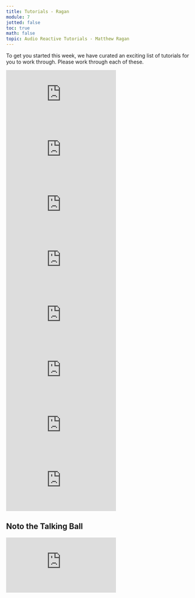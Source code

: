 ```yaml
---
title: Tutorials - Ragan
module: 7
jotted: false
toc: true
math: false
topic: Audio Reactive Tutorials - Matthew Ragan
---
```


To get you started this week, we have curated an exciting list of tutorials for you to work through. Please work through each of these.

<div class="embed-responsive embed-responsive-16by9"><iframe class="embed-responsive-item" src="https://www.youtube.com/embed/Z7be2ROpdAc" frameborder="0" allow="accelerometer; autoplay; encrypted-media; gyroscope; picture-in-picture" allowfullscreen></iframe></div>

<div class="embed-responsive embed-responsive-16by9"><iframe class="embed-responsive-item" src="https://www.youtube.com/embed/Rf9XkF8uT7Y" frameborder="0" allow="accelerometer; autoplay; encrypted-media; gyroscope; picture-in-picture" allowfullscreen></iframe></div>

<div class="embed-responsive embed-responsive-16by9"><iframe class="embed-responsive-item" src="https://www.youtube.com/embed/cpZZZqXZC3w" frameborder="0" allow="accelerometer; autoplay; encrypted-media; gyroscope; picture-in-picture" allowfullscreen></iframe></div>

<div class="embed-responsive embed-responsive-16by9"><iframe class="embed-responsive-item" src="https://www.youtube.com/embed/mRpPG47S_qw" frameborder="0" allow="accelerometer; autoplay; encrypted-media; gyroscope; picture-in-picture" allowfullscreen></iframe></div>

<div class="embed-responsive embed-responsive-16by9"><iframe class="embed-responsive-item" src="https://www.youtube.com/embed/tXC7ZoBpdQk" frameborder="0" allow="accelerometer; autoplay; encrypted-media; gyroscope; picture-in-picture" allowfullscreen></iframe></div>

<div class="embed-responsive embed-responsive-16by9"><iframe class="embed-responsive-item" src="https://www.youtube.com/embed/PXDOES__p70" frameborder="0" allow="accelerometer; autoplay; encrypted-media; gyroscope; picture-in-picture" allowfullscreen></iframe></div>

<div class="embed-responsive embed-responsive-16by9"><iframe class="embed-responsive-item" src="https://www.youtube.com/embed/UwVYpJ-M2GI" frameborder="0" allow="accelerometer; autoplay; encrypted-media; gyroscope; picture-in-picture" allowfullscreen></iframe></div>

<div class="embed-responsive embed-responsive-16by9"><iframe class="embed-responsive-item" src="https://www.youtube.com/embed/FG-w0VODxbE" frameborder="0" allow="accelerometer; autoplay; encrypted-media; gyroscope; picture-in-picture" allowfullscreen></iframe></div>

## Noto the Talking Ball

<div class="embed-responsive embed-responsive-16by9"><iframe class="embed-responsive-item" src="https://www.youtube.com/embed/jf718jbSoTU" frameborder="0" allow="accelerometer; autoplay; encrypted-media; gyroscope; picture-in-picture" allowfullscreen></iframe></div>
